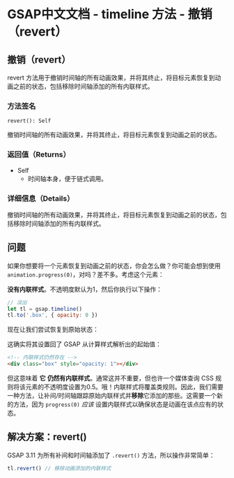 # GSAP中文文档 - timeline 方法 - 撤销（revert）

## 撤销（revert）

revert 方法用于撤销时间轴的所有动画效果，并将其终止，将目标元素恢复到动画之前的状态，包括移除时间轴添加的所有内联样式。

### 方法签名

```plaintext
revert(): Self
```

撤销时间轴的所有动画效果，并将其终止，将目标元素恢复到动画之前的状态。

### 返回值（Returns）

- Self
  - 时间轴本身，便于链式调用。

### 详细信息（Details）

撤销时间轴的所有动画效果，并将其终止，将目标元素恢复到动画之前的状态，包括移除时间轴添加的所有内联样式。

## 问题

如果你想要将一个元素恢复到动画之前的状态，你会怎么做？你可能会想到使用 `animation.progress(0)`，对吗？差不多。考虑这个元素：

**没有内联样式**。不透明度默认为1，然后你执行以下操作：

```javascript
// 淡出
let tl = gsap.timeline()
tl.to('.box', { opacity: 0 })
```

现在让我们尝试恢复到原始状态：

这确实将其设置回了 GSAP 从计算样式解析出的起始值：

```html
<!-- 内联样式仍然存在 -->
<div class="box" style="opacity: 1"></div>
```

但这意味着 **它** **仍然有内联样式**。通常这并不重要，但也许一个媒体查询 CSS 规则将该元素的不透明度设置为0.5。哦！内联样式将覆盖类规则。因此，我们需要一种方法，让补间/时间轴跟踪原始内联样式并**移除**它添加的那些。这需要一个新的方法，因为 `progress(0)` _应该_ 设置内联样式以确保状态是动画在该点应有的状态。

## 解决方案：revert()

GSAP 3.11 为所有补间和时间轴添加了 `.revert()` 方法，所以操作非常简单：

```javascript
tl.revert() // 移除动画添加的内联样式
```
